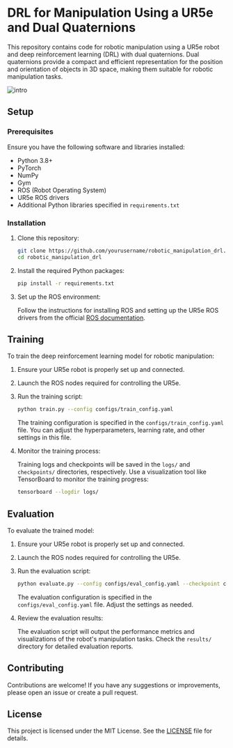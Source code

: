 # DRL for Manipulation Using a UR5e and Dual Quaternions

This repository contains code for robotic manipulation using a UR5e robot and deep reinforcement learning (DRL) with dual quaternions. Dual quaternions provide a compact and efficient representation for the position and orientation of objects in 3D space, making them suitable for robotic manipulation tasks.

![intro](https://github.com/DanielFrauAlfaro/ur5-rl/assets/98766327/2e3998f9-636a-4b82-b99c-48a1b9cbff76)


## Setup

### Prerequisites

Ensure you have the following software and libraries installed:

- Python 3.8+
- PyTorch
- NumPy
- Gym
- ROS (Robot Operating System)
- UR5e ROS drivers
- Additional Python libraries specified in `requirements.txt`

### Installation

1. Clone this repository:

    ```bash
    git clone https://github.com/yourusername/robotic_manipulation_drl.git
    cd robotic_manipulation_drl
    ```

2. Install the required Python packages:

    ```bash
    pip install -r requirements.txt
    ```

3. Set up the ROS environment:

    Follow the instructions for installing ROS and setting up the UR5e ROS drivers from the official [ROS documentation](http://wiki.ros.org/).

## Training

To train the deep reinforcement learning model for robotic manipulation:

1. Ensure your UR5e robot is properly set up and connected.
2. Launch the ROS nodes required for controlling the UR5e.
3. Run the training script:

    ```bash
    python train.py --config configs/train_config.yaml
    ```

    The training configuration is specified in the `configs/train_config.yaml` file. You can adjust the hyperparameters, learning rate, and other settings in this file.

4. Monitor the training process:

    Training logs and checkpoints will be saved in the `logs/` and `checkpoints/` directories, respectively. Use a visualization tool like TensorBoard to monitor the training progress:

    ```bash
    tensorboard --logdir logs/
    ```

## Evaluation

To evaluate the trained model:

1. Ensure your UR5e robot is properly set up and connected.
2. Launch the ROS nodes required for controlling the UR5e.
3. Run the evaluation script:

    ```bash
    python evaluate.py --config configs/eval_config.yaml --checkpoint checkpoints/best_model.pth
    ```

    The evaluation configuration is specified in the `configs/eval_config.yaml` file. Adjust the settings as needed.

4. Review the evaluation results:

    The evaluation script will output the performance metrics and visualizations of the robot's manipulation tasks. Check the `results/` directory for detailed evaluation reports.

## Contributing

Contributions are welcome! If you have any suggestions or improvements, please open an issue or create a pull request.

## License

This project is licensed under the MIT License. See the [LICENSE](LICENSE) file for details.

